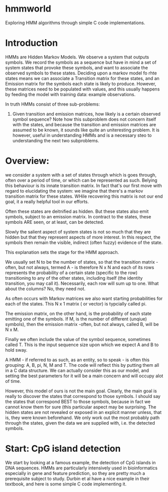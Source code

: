# hmmworld
Exploring HMM algorithms through simple C code implementations.

# Introduction
HMMs are Hidden Markov Models. We observe a system that outputs symbols. We record the symbols as a sequence but have in mind a set of  system states that provoke these symbols, and want to associate the observed symbols to these states. Deciding upon a markov model fo rhte states means we can associate a Transition matrix for these states, and an Emission matrix for the symbols each state is likely to produce. However, these matrices need to be populated with values, and this usually happens by feeding the model with training data: example observations.

In truth HMMs consist of three sub-problems:
1. Given transition and emission matrices, how likely is a certain observed symbol sequence? Note how this subproblem does not concern itself with the states, and because the transition and emission matrices are assumed to be known, it sounds like quite an uniteresting problem. It is however, useful in understanding HMMs and is a necessary steo to understanding the next two subproblems.

# Overview:
we consider a system with a set of states through which is goes through, often over a period of time, or which can be represented as such. Belying this behaviour is its innate transition matrix. In fact that's our first move with regard to elucidating the system: we imagine that there's a markov transition matrix for these states. WHile recovering this matrix is not our end goal, it a really helpful tool in our efforts.

Often these states are deitnified as hidden. But these states also emit symbols, subject to an emission matrix. In contract to the states, these symbols ARE seen, or at least, can be detected.

Slowly the salient aspect of system states is not so much that they are hidden but that they represent aspects of more interest. In this respect, the symbols then remain the visible, indirect (often fuzzy) evidence of the state.

This explanation sets the stage for the HMM approach.

We usually set N to be the number of states, so that the transition matrix -often, but not always, termed A - is therefore N x N and each of its rows represents the probability of a certain state (specific to the row) transitioning to any of the other states, including itself (the identity transition, you may call it). Necessarily, each row will sum up to one. What about the columns? No, they need not.

As often occurs with Markov matrices we also want starting probabilities for each of the states. This N x 1 matrix ( or vector) is typcially called pi.

The emission matrix, on the other hand, is the probability of each state emitting one of the symbols. If M, is the number of different (unqiue) symbols), then the emission matrix -often, but not always, called B, will be N x M.

Finally we often include the value of the symbol sequence, sometimes called T. This is the input sequence size upon which we expect A and B to hold sway.

A HMM - if referred to as such, as an entity, so to speak - is often this grouping: A, B, pi, N, M and T. The code will reflect this by putting them all in a C data structure. We can actually consider this as our model, and setting the best parameters for it will be a main concern and will occupy alot of time.

However, this model of ours is not the main goal. Clearly, the main goal is really to discover the states that correspond to those symbols. I should say the states that correspond BEST to those symbols, because in fact we cannot know them for sure (this particular aspect may be surprising. The hidden states are not revealed or exposed in an explicit manner unless, that is, they were known beforehand. We only work out the most probably path through the states, given the data we are supplied with, i.e. the detected symbols.

# Start: CpG island detection
We start by looking at a famous example, the detection of CpG islands in DNA sequences. HMMs are particularly intensively used in bioinformatics
especially in gene and feature prediction, so they are pretty much a prerequisite subject to study. Durbin et al have a nice example in their textbook, and here is some simple C code implementing it.
